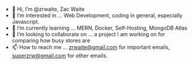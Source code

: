 - 👋 Hi, I’m @zrwaite, Zac Waite
- 👀 I’m interested in ... Web Development, coding in general, especially Javascript. 
- 🌱 I’m currently learning ... MERN, Docker, Self-Hosting, MongoDB Atlas
- 💞️ I’m looking to collaborate on ... a project I am working on for comparing how busy stores are
- 📫 How to reach me ... zrwaite@gmail.com for important emails, superzrw@gmail.com for other emails.
